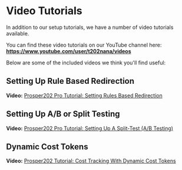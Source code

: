 # Video Tutorials

In addition to our setup tutorials, we have a number of video tutorials available. 

You can find these video tutorials on our YouTube channel here: **https://www.youtube.com/user/t202nana/videos**

Below are some of the included videos we think you'll find useful:

## Setting Up Rule Based Redirection

**Video:** [Prosper202 Pro Tutorial: Setting Rules Based Redirection](https://www.youtube.com/watch?v=f_lSpq_Sme0&feature=youtu.be)

## Setting Up A/B or Split Testing

**Video:** [Prosper202 Pro Tutorial: Setting Up A Split-Test (A/B Testing)](https://www.youtube.com/watch?v=QTc0wvDEfeE&feature=youtu.be)

## Dynamic Cost Tokens

**Video:** [Prosper202 Tutorial: Cost Tracking With Dynamic Cost Tokens](https://www.youtube.com/watch?v=3zAkfME7BB8&feature=youtu.be)
